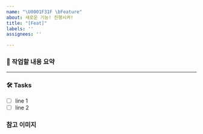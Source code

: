 ```yaml
---
name: "\U0001F31F \bFeature"
about: 새로운 기능! 진행시켜!
title: "[Feat]"
labels: ''
assignees: ''

---
```


### 📝 작업할 내용 요약

<!-- 설명 -->

---

### 🛠️ Tasks

* [ ] line 1
* [ ] line 2

### 참고 이미지
<!-- <img src="이미지주소.png" width="200" height="400"/> >>
<!-- <img src="이미지주소.png" width="40%"/> >>

